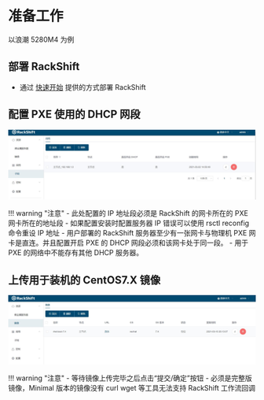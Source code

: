# 准备工作
  以浪潮 5280M4 为例

## 部署 RackShift
- 通过 [快速开始](quick_start.md) 提供的方式部署 RackShift

## 配置 PXE 使用的 DHCP 网段
![runnob](./static/wizard/subnet.jpg) 

!!! warning "注意"
    - 此处配置的 IP 地址段必须是 RackShift 的网卡所在的 PXE 网卡所在的地址段
    - 如果配置安装时配置服务器 IP 错误可以使用 rsctl reconfig 命令重设 IP 地址
    - 用户部署的 RackShift 服务器至少有一张网卡与物理机 PXE 网卡是直连。并且配置开启 PXE 的 DHCP 网段必须和该网卡处于同一段。
    - 用于 PXE 的网络中不能存有其他 DHCP 服务器。
      
        
## 上传用于装机的 CentOS7.X 镜像
![runnob](./static/wizard/image.jpg)

!!! warning "注意"
    - 等待镜像上传完毕之后点击“提交/确定”按钮
    - 必须是完整版镜像，Minimal 版本的镜像没有 curl wget 等工具无法支持 RackShift 工作流回调

